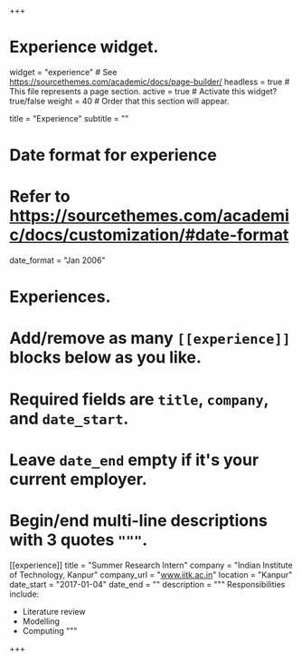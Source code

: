 +++
# Experience widget.
widget = "experience"  # See https://sourcethemes.com/academic/docs/page-builder/
headless = true  # This file represents a page section.
active = true  # Activate this widget? true/false
weight = 40  # Order that this section will appear.

title = "Experience"
subtitle = ""

# Date format for experience
#   Refer to https://sourcethemes.com/academic/docs/customization/#date-format
date_format = "Jan 2006"

# Experiences.
#   Add/remove as many `[[experience]]` blocks below as you like.
#   Required fields are `title`, `company`, and `date_start`.
#   Leave `date_end` empty if it's your current employer.
#   Begin/end multi-line descriptions with 3 quotes `"""`.
[[experience]]
  title = "Summer Research Intern"
  company = "Indian Institute of Technology, Kanpur"
  company_url = "www.iitk.ac.in"
  location = "Kanpur"
  date_start = "2017-01-04"
  date_end = ""
  description = """
  Responsibilities include:
  
  * Literature review
  * Modelling
  * Computing
  """

+++
